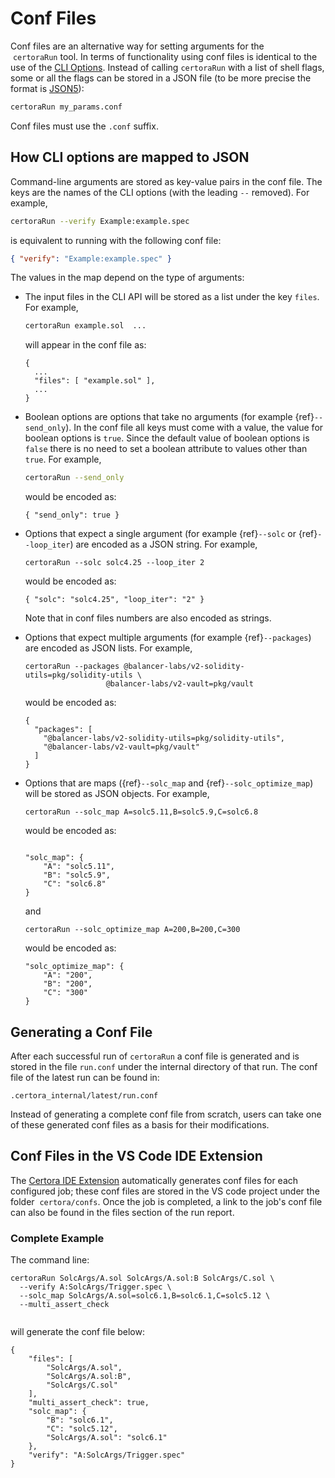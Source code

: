 Conf Files
==========

Conf files are an alternative way for setting arguments for the
 `certoraRun` tool. In terms of functionality 
using conf files is identical to the use of the [CLI Options](options.md). Instead of calling `certoraRun` 
with a list of shell flags, some or all the flags can be stored in a JSON file 
(to be more precise the format is [JSON5](https://json5.org/)):

```sh
certoraRun my_params.conf
```

Conf files must use the `.conf` suffix.



How CLI options are mapped to JSON
----------------------------------

Command-line arguments are stored as key-value pairs in the conf file. 
The keys are the names of the CLI options (with the leading `--` removed). 
For example,
```sh
certoraRun --verify Example:example.spec
```
is equivalent to running with the following conf file:

```json
{ "verify": "Example:example.spec" }
```
The values in the map depend on the type of arguments:

* The input files in the CLI API will be stored as a list under the key `files`.  For example,

    ```sh
    certoraRun example.sol  ...
    ```
  will appear in the conf file as:
    ```
    {
      ...
      "files": [ "example.sol" ], 
      ...
    }
    ```

* Boolean options are options that take no arguments (for example {ref}`--send_only`). In 
the conf file all keys must come with a value, the value for boolean options is `true`. 
Since the default value of boolean options is `false` there is no need to set a boolean attribute to values other than `true`.  For example,
    ```sh
    certoraRun --send_only
    ```

    would be encoded as:
    ```
    { "send_only": true }
    ```

* Options that expect a single argument (for example {ref}`--solc` or {ref}`--loop_iter`) 
 are encoded as a JSON string. For example,
    ```
    certoraRun --solc solc4.25 --loop_iter 2
    ```
    would be encoded as:
    ```
    { "solc": "solc4.25", "loop_iter": "2" }
    ```
    Note that in conf files numbers are also encoded as strings.


* Options that expect multiple arguments (for example {ref}`--packages`)
are encoded as JSON lists. For example,
    ```
    certoraRun --packages @balancer-labs/v2-solidity-utils=pkg/solidity-utils \
                      @balancer-labs/v2-vault=pkg/vault
    ```
    would be encoded as:
    ```
    {
      "packages": [
        "@balancer-labs/v2-solidity-utils=pkg/solidity-utils",
        "@balancer-labs/v2-vault=pkg/vault"
      ] 
    }
    ```

* Options that are maps ({ref}`--solc_map` and {ref}`--solc_optimize_map`) will be stored as JSON objects.
  For example,
    ```
    certoraRun --solc_map A=solc5.11,B=solc5.9,C=solc6.8
    ```
  would be encoded as:
    ```
  
    "solc_map": {
        "A": "solc5.11",
        "B": "solc5.9",
        "C": "solc6.8"
    }
    
    ```
    and 
  
    ```
    certoraRun --solc_optimize_map A=200,B=200,C=300
    ```

  would be encoded as:
    ```
    "solc_optimize_map": {
        "A": "200",
        "B": "200",
        "C": "300"
    }
    
    ```
## Generating a Conf File

After each successful run of `certoraRun` a conf file is generated and is
stored in the file `run.conf` under the internal directory of that run.
The conf file of the latest run can be found in:

```
.certora_internal/latest/run.conf
```

Instead of generating a complete conf file from scratch, users can take 
one of these generated conf files as a basis for their modifications.

## Conf Files in the VS Code IDE Extension
The [Certora IDE Extension](https://marketplace.visualstudio.com/items?itemName=Certora.vscode-certora-prover)
automatically generates conf files for each configured job; these conf files
are stored in the VS code project under the folder  `certora/confs`.
Once the job is completed, a link to the job's conf file can also be found in the files section of the 
run report.

### Complete Example

The command line:
```
certoraRun SolcArgs/A.sol SolcArgs/A.sol:B SolcArgs/C.sol \
  --verify A:SolcArgs/Trigger.spec \
  --solc_map SolcArgs/A.sol=solc6.1,B=solc6.1,C=solc5.12 \
  --multi_assert_check 


```

will generate the conf file below:
```
{
    "files": [
        "SolcArgs/A.sol",
        "SolcArgs/A.sol:B",
        "SolcArgs/C.sol"
    ],
    "multi_assert_check": true,
    "solc_map": {
        "B": "solc6.1",
        "C": "solc5.12",
        "SolcArgs/A.sol": "solc6.1"
    },
    "verify": "A:SolcArgs/Trigger.spec"
}
```

